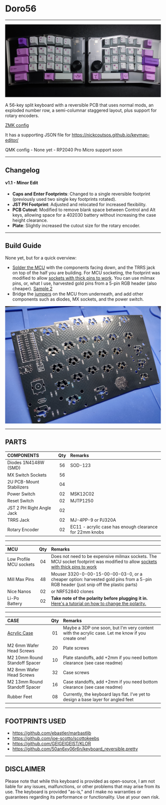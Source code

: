 # Doro56
***
![Image](/pics/build.jpg)

A 56-key split keyboard with a reversible PCB that uses normal mods, an exploded number row, a semi-columnar staggered layout, plus support for rotary encoders.

[ZMK config](https://github.com/gehennaXXIV/zmk-config-Doro56)

It has a supporting JSON file for https://nickcoutsos.github.io/keymap-editor/

QMK config - None yet - RP2040 Pro Micro support soon

***
## Changelog

#### v1.1 - Minor Edit
- **Caps and Enter Footprints**: Changed to a single reversible footprint (previously used two single key footprints rotated).
- **JST PH Footprint**: Adjusted and relocated for increased flexibility.
- **PCB Cutout**: Modified to remove blank space between Control and Alt keys, allowing space for a 402030 battery without increasing the case height clearance.
- **Plate**: Slightly increased the cutout size for the rotary encoder.


***
## Build Guide
None yet, but for a quick overview:
* [Solder the MCU](https://raw.githubusercontent.com/gehennaXXIV/Doro56/main/pics/mcu.jpg) with the components facing down, and the TRRS jack on top of the half you are building. For MCU socketing, the footprint was modified to allow [sockets with thick pins to work](https://down-ph.img.susercontent.com/file/sg-11134201-7qvco-ley7fi4ef44v33). You can use milmax pins, or, what I use, harvested gold pins from a 5-pin RGB header (also cheaper). [Sample 2](https://raw.githubusercontent.com/gehennaXXIV/Doro56/main/pics/sockets.jpg)
* Bridge the [jumpers](https://raw.githubusercontent.com/gehennaXXIV/Doro56/main/pics/bridge.jpg) on the MCU from underneath, and add other components such as diodes, MX sockets, and the power switch.

![Image](/pics/pcb.jpg)

***
## PARTS
| **COMPONENTS**             |  Qty  |  Remarks |
| :------------------------- | :---: | :------  |
| Diodes 1N4148W (SMD)        |  56   | SOD-123  |
| MX Switch Sockets           |  56   |          |
| 2U PCB-Mount Stabilizers    |  04   |          |
| Power Switch                |  02   | MSK12C02 |
| Reset Switch                |  02   | MJTP1250 |
| JST 2 PH Right Angle Jack   |  02   |          |
| TRRS Jack                   |  02   |  MJ-4PP-9 or PJ320A |
| Rotary Encoder              |  02   | EC11 - acrylic case has enough clearance for 22mm knobs |

***
| **MCU**                        |  Qty  |  Remarks |
| :----------------------------- | :---: | :------  |
| Low Profile MCU sockets        |  04   |  Does not need to be expensive milmax sockets. The MCU socket footprint was modified to allow [sockets with thick pins to work](https://down-ph.img.susercontent.com/file/sg-11134201-7qvco-ley7fi4ef44v33) |
| Mill Max Pins                  |  48   |  Mouser 3320-0-00-15-00-00-03-0, or a cheaper option: harvested gold pins from a 5-pin RGB header (just snip off the plastic parts) |
| Nice Nanos                     |  02   |  or NRF52840 clones |
| Li-Po Battery                  |  02   |  **Take note of the polarity before plugging it in.** [Here's a tutorial on how to change the polarity.](https://www.youtube.com/watch?v=za-azgbZor8) |

***
| **CASE**                                |  Qty  |  Remarks |
| :--------------------------------------- | :---: | :------  |
| [Acrylic Case](/Case/acrylic)            |  01   | Maybe a 3DP one soon, but I'm very content with the acrylic case. Let me know if you create one! |
| M2 6mm Wafer Head Screws                 |  20   | Plate screws |
| M2 10mm Round Standoff Spacer            |  10   | Plate standoffs, add +2mm if you need bottom clearance (see case readme) |
| M2 8mm Wafer Head Screws                 |  32   | Case screws |
| M2 13mm Round Standoff Spacer            |  16   | Case standoffs, add +2mm if you need bottom clearance (see case readme) |
| Rubber Feet                              |  08   | Currently, the keyboard lays flat. I’ve yet to design a base layer for angled feet |

***
## FOOTPRINTS USED
* https://github.com/ebastler/marbastlib
* https://github.com/joe-scotto/scottokeebs
* https://github.com/GEIGEIGEIST/KLOR
* https://github.com/50an6xy06r6n/keyboard_reversible.pretty

***
## DISCLAIMER
Please note that while this keyboard is provided as open-source, I am not liable for any issues, malfunctions, or other problems that may arise from its use. The keyboard is provided "as-is," and I make no warranties or guarantees regarding its performance or functionality. Use at your own risk.
